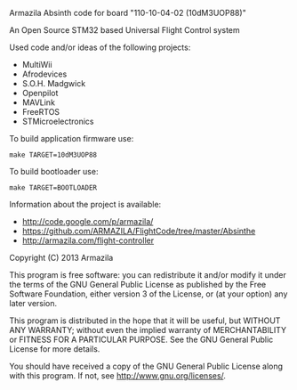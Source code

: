 Armazila Absinth code for board "110-10-04-02 (10dM3UOP88)"

An Open Source STM32 based Universal Flight Control system

Used code and/or ideas of the following projects:

 - MultiWii
 - Afrodevices
 - S.O.H. Madgwick
 - Openpilot
 - MAVLink
 - FreeRTOS
 - STMicroelectronics

To build application firmware use:
	
    make TARGET=10dM3UOP88

To build bootloader use:

    make TARGET=BOOTLOADER

Information about the project is available:

 - http://code.google.com/p/armazila/
 - https://github.com/ARMAZILA/FlightCode/tree/master/Absinthe
 - http://armazila.com/flight-controller

Copyright (C) 2013  Armazila

   This program is free software: you can redistribute it and/or modify
   it under the terms of the GNU General Public License as published by
   the Free Software Foundation, either version 3 of the License, or
   (at your option) any later version.

   This program is distributed in the hope that it will be useful,
   but WITHOUT ANY WARRANTY; without even the implied warranty of
   MERCHANTABILITY or FITNESS FOR A PARTICULAR PURPOSE.  See the
   GNU General Public License for more details.

   You should have received a copy of the GNU General Public License
   along with this program.  If not, see <http://www.gnu.org/licenses/>.
